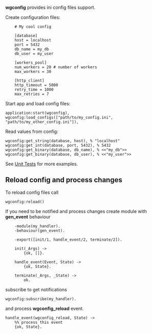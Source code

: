 **wgconfig** provides ini config files support.

Create configuration files:
```
    # My cool config

    [database]
    host = localhost
    port = 5432
    db_name = my_db
    db_user = my_user

    [workers_pool]
    num_workers = 20 # number of workers
    max_workers = 30

    [http_client]
    http_timeout = 5000
    retry_time = 1000
    max_retries = 7
```

Start app and load config files:

```
application:start(wgconfig),
wgconfig:load_configs(["path/to/my_config.ini", "path/to/my_other_config.ini"]),
```

Read values from config:

```
wgconfig:get_string(database, host), % "localhost"
wgconfig:get_int(database, port, 5432), % 5432
wgconfig:get_binary(database, db_name), % <<"my_db">>
wgconfig:get_binary(database, db_user), % <<"my_user">>
```

See [Unit Tests](tree/master/test) for more examples.


## Reload config and process changes

To reload config files call

```
wgconfig:reload()
```

If you need to be notified and process changes
create module with **gen_event** behaviour

```
    -module(my_handler).
    -behaviour(gen_event).

    -export([init/1, handle_event/2, terminate/2]).

    init(_Args) ->
        {ok, []}.

    handle_event(Event, State) ->
        {ok, State}.

    terminate(_Args, _State) ->
        ok.
```

subscribe to get notifications

```
wgconfig:subscribe(my_handler).
```

and process **wgconfig_reload** event.

```
handle_event(wgconfig_reload, State) ->
    %% process this event
    {ok, State}.
```

